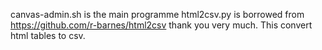 canvas-admin.sh is the main programme
html2csv.py is borrowed from https://github.com/r-barnes/html2csv thank you very much. This convert html tables to csv.
